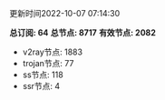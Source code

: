 更新时间2022-10-07 07:14:30

**总订阅: 64**
**总节点: 8717**
**有效节点: 2082**
- v2ray节点: 1883
- trojan节点: 77
- ss节点: 118
- ssr节点: 4
